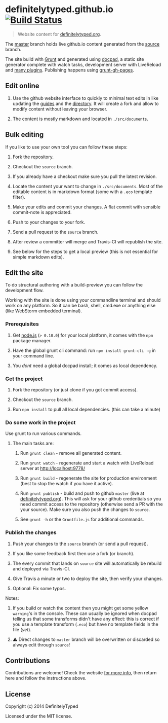 # definitelytyped.github.io [![Build Status](https://travis-ci.org/DefinitelyTyped/definitelytyped.github.io.svg?branch=source)](https://travis-ci.org/DefinitelyTyped/definitelytyped.github.io)

> Website content for [definitelytyped.org](http://definitelytyped.org).

The [master](https://github.com/DefinitelyTyped/definitelytyped.github.io/tree/master) branch holds live github.io content generated from the [source](https://github.com/DefinitelyTyped/definitelytyped.github.io/tree/source) branch.

The site build with [Grunt](http://www.gruntjs.com) and generated using [docpad](http://docpad.org), a static site generator complete with watch tasks, development server with LiveReload and [many plugins](http://docpad.org/docs/plugins). Publishing happens using [grunt-gh-pages](https://github.com/tschaub/grunt-gh-pages).


## Edit online

1. Use the github website interface to quickly to minimal text edits in like updating the [guides](/guides.html) and the [directory](/directory.html). It will create a fork and allow to modify content without leaving your browser.

1. The content is mostly markdown and located in `./src/documents`.

## Bulk editing

If you like to use your own tool you can follow these steps:

1. Fork the repository.

1. Checkout the `source` branch.

1. If you already have a checkout make sure you pull the latest revision. 

1. Locate the content your want to change in `./src/documents`. Most of the editable content is in markdown format (some with a `.eco` template filter).

1. Make your edits and commit your changes. A flat commit with sensible commit-note is appreciated.

1. Push to your changes to your fork.

1. Send a pull request to the `source` branch.

1. After review a committer will merge and Travis-CI will republish the site.

1. See below for the steps to get a local preview (this is not essential for simple markdown edits).


## Edit the site

To do structural authoring with a build-preview you can follow the development flow.

Working with the site is done using your commandline terminal and should work on any platform. So it can be bash, shell, cmd.exe or anything else (like WebStorm embedded terminal).


### Prerequisites

1. Get [node.js](http://nodejs.org/) (`> 0.10.0`) for your local platform, it comes with the `npm` package manager.

1. Have the global grunt cli command: run `npm install grunt-cli -g` in your command line.

1. You *dont* need a global docpad install; it comes as local dependency.


### Get the project

1. Fork the repository (or just clone if you got commit access).

1. Checkout the `source` branch.

1. Run `npm install` to pull all local dependencies. (this can take a minute)


### Do some work in the project

Use grunt to run various commands.

1. The main tasks are:

	1. Run `grunt clean` - remove all generated content.

	1. Run `grunt watch` - regenerate and start a watch with LiveReload server at [http://localhost:9778/](http://localhost:9778/)

	1. Run `grunt build` - regenerate the site for production environment (best to stop the watch if you have it active).

	1. Run `grunt publish` - build and push to github `master` (live at [definitelytyped.org](http://definitelytyped.org/)). This will ask for your github credentials so you need commit access to the repository (otherwise send a PR with the your source). Make sure you also push the changes to `source`.

	1. See `grunt -h` or the `Gruntfile.js` for additional commands.


### Publish the changes

1. Push your changes to the `source` branch (or send a pull request).

1. If you like some feedback first then use a fork (or branch).

1. The every commit that lands on `source` site will automatically be rebuild and deployed via Travis-CI.

1. Give Travis a minute or two to deploy the site, then verify your changes.

1. Optional: Fix some typos.

Notes:

1. If you build or watch the content then you might get some yellow `warning`'s in the console. These can usually be ignored when docpad telling us that some transforms didn't have any effect: this is correct if you use a template transform (`.eco`) but have no template fields in the file (*yet*).

2. :warning: Direct changes to `master` branch will be overwritten or discarded so always edit through `source`!


## Contributions

Contributions are welcome! Check the website [for more info](http://definitelytyped.org/pages/website-contributions.html), then return here and follow the instructions above.


## License

Copyright (c) 2014 DefinitelyTyped

Licensed under the MIT license.

